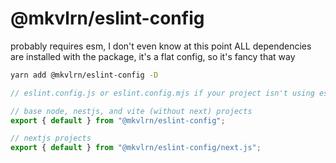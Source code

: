 # @mkvlrn/eslint-config

probably requires esm, I don't even know at this point
ALL dependencies are installed with the package, it's a flat config, so it's fancy that way

```bash
yarn add @mkvlrn/eslint-config -D
```

```js
// eslint.config.js or eslint.config.mjs if your project isn't using esm by default

// base node, nestjs, and vite (without next) projects
export { default } from "@mkvlrn/eslint-config";

// nextjs projects
export { default } from "@mkvlrn/eslint-config/next.js";
```
